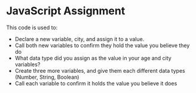 # JavaScript Assignment

This code is used to:
* Declare a new variable, city, and assign it to a value.
* Call both new variables to confirm they hold the value you believe they do
* What data type did you assign as the value in your age and city variables?
* Create three more variables, and give them each different data types (Number, String, Boolean)
* Call each variable to confirm it holds the value you believe it does
